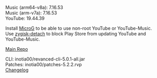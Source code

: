 Music (arm64-v8a): 7.16.53  
Music (arm-v7a): 7.16.53  
YouTube: 19.44.39  

Install [MicroG](https://github.com/ReVanced/GmsCore/releases) to be able to use non-root YouTube or YouTube-Music.  
Use [zygisk-detach](https://github.com/j-hc/zygisk-detach) to block Play Store from updating YouTube and YouTube-Music.  

[Main Repo](https://github.com/NoName-exe/revanced-extended)
  
CLI: inotia00/revanced-cli-5.0.1-all.jar  
Patches: inotia00/patches-5.2.2.rvp  
[Changelog](https://github.com/inotia00/revanced-patches/releases/tag/v5.2.2)  
